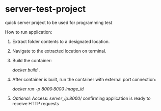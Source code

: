 # server-test-project
quick server project to be used for programming test

How to run application:
1. Extract folder contents to a designated location.
2. Navigate to the extracted location on terminal.
3. Build the container: 

    _docker build ._

4. After container is built, run the container with external port connection:

    _docker run -p 8000:8000 *image_id*_
    
5. _Optional:_ Access: _*server_ip*:8000/_ confirming application is ready to receive HTTP requests
